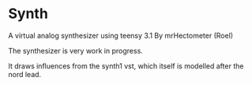 Synth
=====

A virtual analog synthesizer using teensy 3.1
By mrHectometer (Roel)

The synthesizer is very work in progress.

It draws influences from the synth1 vst, 
which itself is modelled after the nord lead.
